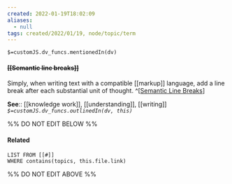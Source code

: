 ```yaml
---
created: 2022-01-19T18:02:09 
aliases:
  - null
tags: created/2022/01/19, node/topic/term
---
```

`$=customJS.dv_funcs.mentionedIn(dv)`

#### <s class="topic-title">[[Semantic line breaks]]</s>

Simply, when writing text with a compatible [[markup]] language, add a line break after each substantial unit of thought.
^[[Semantic Line Breaks](https://sembr.org/)]

**See**:: [[knowledge work]], [[understanding]], [[writing]]
*`$=customJS.dv_funcs.outlinedIn(dv, this)`*

%% DO NOT EDIT BELOW %%

#### Related 

```dataview
LIST FROM [[#]]
WHERE contains(topics, this.file.link)
```
%% DO NOT EDIT ABOVE %%
